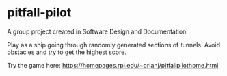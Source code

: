 # pitfall-pilot
A group project created in Software Design and Documentation

Play as a ship going through randomly generated sections of tunnels. Avoid obstacles and try to get the highest score.

Try the game here: https://homepages.rpi.edu/~orlanj/pitfallpilothome.html
